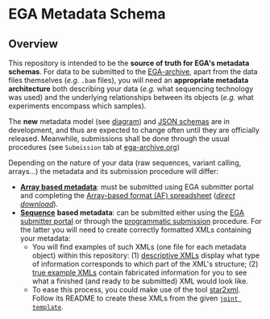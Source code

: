 # EGA Metadata Schema
## Overview
This repository is intended to be the **source of truth for EGA's metadata schemas**. For data to be submitted to the [EGA-archive](https://ega-archive.org/submission/quickguide), apart from the data files themselves (_e.g._ `.bam` files), you will need an **appropriate metadata architecture** both describing your data (_e.g._ what sequencing technology was used) and the underlying relationships between its objects (_e.g._ what experiments encompass which samples).

The **new** metadata model (see [diagram](/docs/metadata_model/)) and [JSON schemas](./schemas/) are in development, and thus are expected to change often until they are officially released. Meanwhile, submissions shall be done through the usual procedures (see ``Submission`` tab at [ega-archive.org](https://ega-archive.org))

Depending on the nature of your data (raw sequences, variant calling, arrays...) the metadata and its submission procedure will differ:
* [**Array based metadata**](https://ega-archive.org/submission/array_based/metadata): must be submitted using EGA submitter portal and completing the [Array-based format (AF) spreadsheet](https://github.com/EbiEga/ega-metadata-schema/blob/8dca24c694b0c005f1b0d665f1c6900e766f38d7/templates/array-based-metadata/EGA_Array_based_Format_V4.3.xlsx) ([_direct download_](https://github.com/EbiEga/ega-metadata-schema/raw/8dca24c694b0c005f1b0d665f1c6900e766f38d7/templates/array-based-metadata/EGA_Array_based_Format_V4.3.xlsx)).
* [**Sequence**](https://ega-archive.org/submission/sequence) **based metadata**: can be submitted either using the [EGA submitter portal](https://ega-archive.org/submission/tools/submitter-portal) or through the [programmatic submission](https://ega-archive.org/submission/sequence/programmatic_submissions) procedure. For the latter you will need to create correctly formatted XMLs containing your metadata:
    * You will find examples of such XMLs (one file for each metadata object) within this repository: (1) [descriptive XMLs](examples/sequence-based-metadata/XML/XMLs_examples-descriptive) display what type of information corresponds to which part of the XML's structure; (2) [true example XMLs](examples/sequence-based-metadata/XML/XMLs_examples-true_values) contain fabricated information for you to see what a finished (and ready to be submitted) XML would look like.
    * To ease this process, you could make use of the tool [star2xml](https://github.com/EGA-archive/star2xml/). Follow its README to create these XMLs from the given [``joint template``](templates/sequence-based-metadata/EGA_metadata_submission_template_v1.xlsx). 
    
    
    
